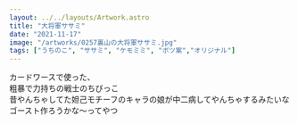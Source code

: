 ```yaml
---
layout: ../../layouts/Artwork.astro
title: "大将軍ササミ"
date: "2021-11-17"
image: "/artworks/0257裏山の大将軍ササミ.jpg"
tags: ["うちのこ", "ササミ", "ケモミミ", "ボツ案","オリジナル"]
---
```


カードワースで使った、  
粗暴で力持ちの戦士のちびっこ  
昔やんちゃしてた妲己モチーフのキャラの娘が中二病してやんちゃするみたいなゴースト作ろうかな～ってやつ